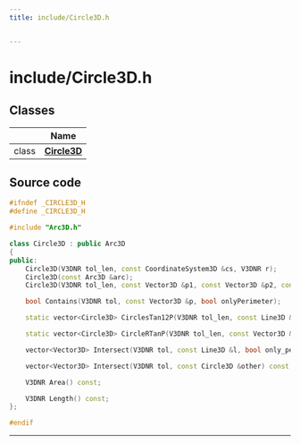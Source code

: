 ```yaml
---
title: include/Circle3D.h


---
```


# include/Circle3D.h








## Classes

|                | Name           |
| -------------- | -------------- |
| class | **[Circle3D](https://github.com/devel0/iot-sci/tree/main/data/api/Classes/class_circle3_d.md)**  |
















## Source code

```cpp
#ifndef _CIRCLE3D_H
#define _CIRCLE3D_H

#include "Arc3D.h"

class Circle3D : public Arc3D
{
public:
    Circle3D(V3DNR tol_len, const CoordinateSystem3D &cs, V3DNR r);
    Circle3D(const Arc3D &arc);
    Circle3D(V3DNR tol_len, const Vector3D &p1, const Vector3D &p2, const Vector3D &p3);

    bool Contains(V3DNR tol, const Vector3D &p, bool onlyPerimeter);

    static vector<Circle3D> CirclesTan12P(V3DNR tol_len, const Line3D &t1, const Line3D &t2, const Vector3D &p);

    static vector<Circle3D> CircleRTanP(V3DNR tol_len, const Vector3D &p, const Line3D &t, V3DNR r);

    vector<Vector3D> Intersect(V3DNR tol, const Line3D &l, bool only_perimeter = true, bool segment_mode = false) const;

    vector<Vector3D> Intersect(V3DNR tol, const Circle3D &other) const;

    V3DNR Area() const;

    V3DNR Length() const;
};

#endif
```


-------------------------------


